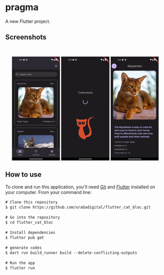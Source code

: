 # pragma

A new Flutter project.

## Screenshots

<br>
<p align="center">
<img src="screenshots/Screenshot_1710106848.png" width="30%">
<img src="screenshots/Screenshot_1710105897.png" width="30%">
<img src="screenshots/Screenshot_1710105886.png" width="30%">
</p>

## How to use

To clone and run this application, you'll need [Git](https://git-scm.com/downloads) and [Flutter](https://flutter.dev/docs/get-started/install) installed on your computer. From your command line:

```
# Clone this repository
$ git clone https://github.com/urabadigital/flutter_cat_bloc.git

# Go into the repository
$ cd flutter_cat_bloc

# Install dependencies
$ flutter pub get

# generate codes
$ dart run build_runner build --delete-conflicting-outputs

# Run the app
$ flutter run
```
